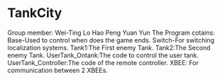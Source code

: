 TankCity
========
Group member: Wei-Ting Lo
              Hao Peng
              Yuan Yun
The Program cotains: 
Base-Used to control when does the game ends.
Switch-For switching localization systems.
Tank1:The First enemy Tank.
Tank2:The Second enemy Tank.
UserTank_Ontank:The code to control the user tank.
UserTank_Controller:The code of the remote controller.
XBEE: For communication between 2 XBEEs.
